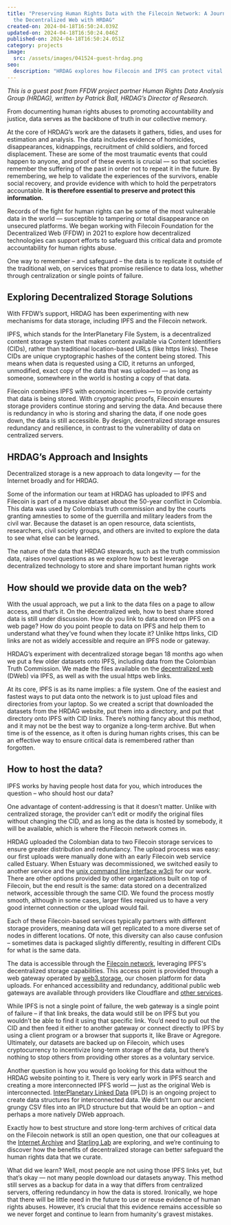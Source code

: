 ```yaml
---
title: "Preserving Human Rights Data with the Filecoin Network: A Journey into
  the Decentralized Web with HRDAG"
created-on: 2024-04-18T16:50:24.039Z
updated-on: 2024-04-18T16:50:24.046Z
published-on: 2024-04-18T16:50:24.051Z
category: projects
image:
  src: /assets/images/041524-guest-hrdag.png
seo:
  description: "HRDAG explores how Filecoin and IPFS can protect vital human rights data through decentralized storage, ensuring critical evidence remains accessible for future generations."
---
```


*This is a guest post from FFDW project partner Human Rights Data Analysis Group (HRDAG), written by Patrick Ball, HRDAG’s Director of Research.* 

From documenting human rights abuses to promoting accountability and justice, data serves as the backbone of truth in our collective memory. 

At the core of HRDAG’s work are the datasets it gathers, tidies, and uses for estimation and analysis. The data includes evidence of homicides, disappearances, kidnappings, recruitment of child soldiers, and forced displacement. These are some of the most traumatic events that could happen to anyone, and proof of these events is crucial –– so that societies remember the suffering of the past in order not to repeat it in the future. By remembering, we help to validate the experiences of the survivors, enable social recovery, and provide evidence with which to hold the perpetrators accountable. **It is therefore essential to preserve and protect this information.**

Records of the fight for human rights can be some of the most vulnerable data in the world –– susceptible to tampering or total disappearance on unsecured platforms. We began working with Filecoin Foundation for the Decentralized Web (FFDW) in 2021 to explore how decentralized technologies can support efforts to safeguard this critical data and promote accountability for human rights abuse. 

One way to remember – and safeguard – the data is to replicate it outside of the traditional web, on services that promise resilience to data loss, whether through centralization or single points of failure.

## Exploring Decentralized Storage Solutions 

With FFDW’s support, HRDAG has been experimenting with new mechanisms for data storage, including IPFS and the Filecoin network. 

IPFS, which stands for the InterPlanetary File System, is a decentralized content storage system that makes content available via Content Identifiers (CIDs), rather than traditional location-based URLs (like https links). These CIDs are unique cryptographic hashes of the content being stored. This means when data is requested using a CID, it returns an unforged, unmodified, exact copy of the data that was uploaded –– as long as someone, somewhere in the world is hosting a copy of that data. 

Filecoin combines IPFS with economic incentives –– to provide certainty that data is being stored. With cryptographic proofs, Filecoin ensures storage providers continue storing and serving the data. And because there is redundancy in who is storing and sharing the data, if one node goes down, the data is still accessible. By design, decentralized storage ensures redundancy and resilience, in contrast to the vulnerability of data on centralized servers. 

## HRDAG’s Approach and Insights  

Decentralized storage is a new approach to data longevity –– for the Internet broadly and for HRDAG. 

Some of the information our team at HRDAG has uploaded to IPFS and Filecoin is part of a massive dataset about the 50-year conflict in Colombia. This data was used by Colombia’s truth commission and by the courts granting amnesties to some of the guerrilla and military leaders from the civil war. Because the dataset is an open resource, data scientists, researchers, civil society groups, and others are invited to explore the data to see what else can be learned.

The nature of the data that HRDAG stewards, such as the truth commission data, raises novel questions as we explore how to best leverage decentralized technology to store and share important human rights work

## How should we provide data on the web?

With the usual approach, we put a link to the data files on a page to allow access, and that’s it. On the decentralized web, how to best share stored data is still under discussion. How do you link to data stored on IPFS on a web page? How do you point people to data on IPFS and help them to understand what they’ve found when they locate it? Unlike https links, CID links are not as widely accessible and require an IPFS node or gateway. 

HRDAG’s experiment with decentralized storage began 18 months ago when we put a few older datasets onto IPFS, including data from the Colombian Truth Commission. We made the files available on the [decentralized web](https://hrdag.org/data-publication/) (DWeb) via IPFS, as well as with the usual https web links. 

At its core, IPFS is as its name implies: a file system. One of the easiest and fastest ways to put data onto the network is to just upload files and directories from your laptop. So we created a script that downloaded the datasets from the HRDAG website, put them into a directory, and put that directory onto IPFS with CID links. There’s nothing fancy about this method, and it may not be the best way to organize a long-term archive. But when time is of the essence, as it often is during human rights crises, this can be an effective way to ensure critical data is remembered rather than forgotten. 

## How to host the data?

IPFS works by having people host data for you, which introduces the question – who should host our data?

One advantage of content-addressing is that it doesn’t matter. Unlike with centralized storage, the provider can’t edit or modify the original files without changing the CID, and as long as the data is hosted by somebody, it will be available, which is where the Filecoin network comes in. 

HRDAG uploaded the Colombian data to two Filecoin storage services to ensure greater distribution and redundancy. The upload process was easy: our first uploads were manually done with an early Filecoin web service called Estuary. When Estuary was decommissioned, we switched easily to another service and the [unix command line interface w3cli](https://web3.storage/docs/w3cli/) for our work. There are other options provided by other organizations built on top of Filecoin, but the end result is the same: data stored on a decentralized network, accessible through the same CID. We found the process mostly smooth, although in some cases, larger files required us to have a very good internet connection or the upload would fail.

Each of these Filecoin-based services typically partners with different storage providers, meaning data will get replicated to a more diverse set of nodes in different locations. Of note, this diversity can also cause confusion – sometimes data is packaged slightly differently, resulting in different CIDs for what is the same data. 

The data is accessible through the [Filecoin network](https://bafybeibq7ub6qkie62cy2tkoawwsw35jpvtvdl3nrwlhwuz2a4ate65eyq.ipfs.w3s.link/), leveraging IPFS's decentralized storage capabilities. This access point is provided through a web gateway operated by [web3.storage](https://web3.storage), our chosen platform for data uploads. For enhanced accessibility and redundancy, additional public web gateways are available through providers like Cloudflare and [other services](https://docs.ipfs.tech/concepts/public-utilities/#public-ipfs-gateways).

While IPFS is not a single point of failure, the web gateway is a single point of failure – if that link breaks, the data would still be on IPFS but you wouldn’t be able to find it using that specific link. You’d need to pull out the CID and then feed it either to another gateway or connect directly to IPFS by using a client program or a browser that supports it, like Brave or Agregore. Ultimately, our datasets are backed up on Filecoin, which uses cryptocurrency to incentivize long-term storage of the data, but there’s nothing to stop others from providing other stores as a voluntary service.

Another question is how you would go looking for this data without the HRDAG website pointing to it. There is very early work in IPFS search and creating a more interconnected IPFS world –– just as the original Web is interconnected. [InterPlanetary Linked Data](https://ipld.io/) (IPLD) is an ongoing project to create data structures for interconnected data. We didn’t turn our ancient grungy CSV files into an IPLD structure but that would be an option – and perhaps a more natively DWeb approach. 

Exactly how to best structure and store long-term archives of critical data on the Filecoin network is still an open question, one that our colleagues at the [Internet Archive](https://blog.archive.org/2023/10/20/celebrating-1-petabyte-on-the-filecoin-network/) and [Starling Lab](https://www.starlinglab.org/) are exploring, and we’re continuing to discover how the benefits of decentralized storage can better safeguard the human rights data that we curate. 

What did we learn? Well, most people are not using those IPFS links yet, but that’s okay — not many people download our datasets anyway. This method still serves as a backup for data in a way that differs from centralized servers, offering redundancy in how the data is stored. Ironically, we hope that there will be little need in the future to use or reuse evidence of human rights abuses. However, it’s crucial that this evidence remains accessible so we never forget and continue to learn from humanity's gravest mistakes.
